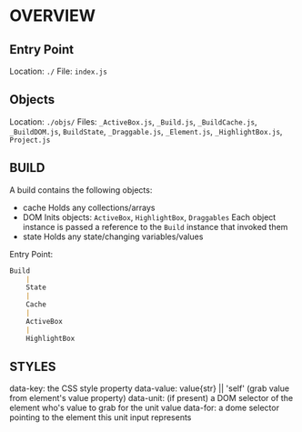 # OVERVIEW

## Entry Point

Location: `./`
File: `index.js`

## Objects

Location: `./objs/`
Files: `_ActiveBox.js`, `_Build.js`, `_BuildCache.js`, `_BuildDOM.js`, `BuildState`, `_Draggable.js`, `_Element.js`, `_HighlightBox.js`, `Project.js`

## BUILD

A build contains the following objects:

- cache
    Holds any collections/arrays
- DOM
    Inits objects: `ActiveBox`, `HighlightBox`, `Draggables`
    Each object instance is passed a reference to the `Build` instance that invoked them
- state
    Holds any state/changing variables/values

Entry Point:

```md
Build
    |
    State
    |
    Cache
    |
    ActiveBox
    |
    HighlightBox
```

## STYLES

data-key: the CSS style property
data-value: value{str} || 'self' (grab value from element's value property)
data-unit: (if present) a DOM selector of the element who's value to grab for the unit value
data-for: a dome selector pointing to the element this unit input represents


